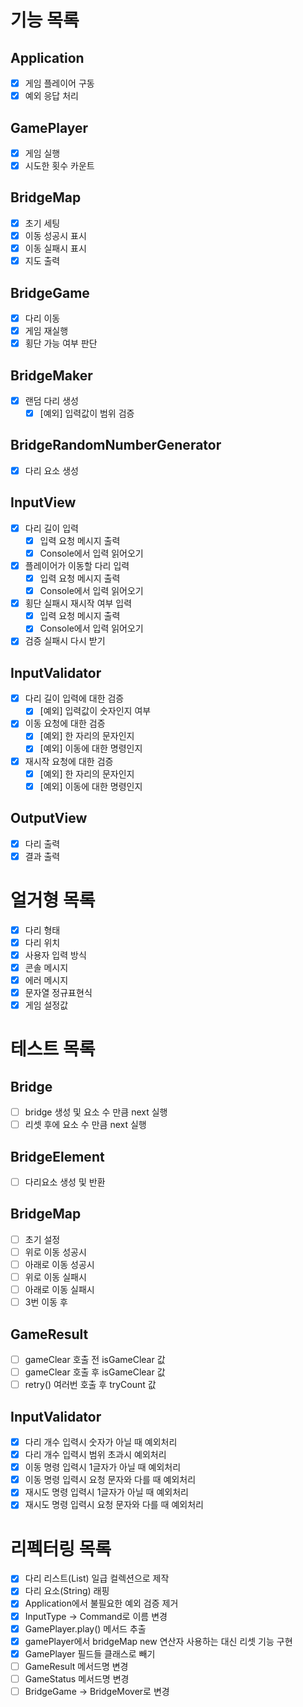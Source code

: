 # 기능 목록

## Application
- [X] 게임 플레이어 구동
- [X] 예외 응답 처리
## GamePlayer 
- [X] 게임 실행
- [X] 시도한 횟수 카운트
## BridgeMap
- [X] 초기 세팅
- [X] 이동 성공시 표시
- [X] 이동 실패시 표시
- [X] 지도 출력
## BridgeGame
- [X] 다리 이동
- [X] 게임 재실행
- [X] 횡단 가능 여부 판단
## BridgeMaker
- [X] 랜덤 다리 생성
  - [X] [예외] 입력값이 범위 검증
## BridgeRandomNumberGenerator
- [X] 다리 요소 생성
## InputView
- [X] 다리 길이 입력
  - [X] 입력 요청 메시지 출력
  - [X] Console에서 입력 읽어오기
- [X] 플레이어가 이동할 다리 입력
  - [X] 입력 요청 메시지 출력
  - [X] Console에서 입력 읽어오기
- [X] 횡단 실패시 재시작 여부 입력
  - [X] 입력 요청 메시지 출력
  - [X] Console에서 입력 읽어오기
- [X] 검증 실패시 다시 받기 
## InputValidator
- [X] 다리 길이 입력에 대한 검증
  - [X] [예외] 입력값이 숫자인지 여부
- [X] 이동 요청에 대한 검증
  - [X] [예외] 한 자리의 문자인지
  - [x] [예외] 이동에 대한 명령인지
- [X] 재시작 요청에 대한 검증
  - [X] [예외] 한 자리의 문자인지
  - [X] [예외] 이동에 대한 명령인지
## OutputView
- [X] 다리 출력
- [X] 결과 출력

# 얼거형 목록
- [X] 다리 형태
- [X] 다리 위치
- [X] 사용자 입력 방식
- [X] 콘솔 메시지
- [X] 에러 메시지
- [X] 문자열 정규표현식
- [X] 게임 설정값

# 테스트 목록

## Bridge
- [ ] bridge 생성 및 요소 수 만큼 next 실행
- [ ] 리셋 후에 요소 수 만큼 next 실행

## BridgeElement
- [ ] 다리요소 생성 및 반환

## BridgeMap
- [ ] 초기 설정
- [ ] 위로 이동 성공시
- [ ] 아래로 이동 성공시
- [ ] 위로 이동 실패시
- [ ] 아래로 이동 실패시
- [ ] 3번 이동 후

## GameResult
- [ ] gameClear 호출 전 isGameClear 값
- [ ] gameClear 호출 후 isGameClear 값
- [ ] retry() 여러번 호출 후 tryCount 값

## InputValidator
- [X] 다리 개수 입력시 숫자가 아닐 때 예외처리
- [X] 다리 개수 입력시 범위 초과시 예외처리
- [X] 이동 명령 입력시 1글자가 아닐 때 예외처리
- [X] 이동 명령 입력시 요청 문자와 다를 때 예외처리
- [X] 재시도 명령 입력시 1글자가 아닐 때 예외처리
- [X] 재시도 명령 입력시 요청 문자와 다를 때 예외처리

# 리펙터링 목록
 
- [X] 다리 리스트(List<String>) 일급 컬렉션으로 제작
- [X] 다리 요소(String) 래핑
- [X] Application에서 불필요한 예외 검증 제거
- [X] InputType -> Command로 이름 변경
- [X] GamePlayer.play() 메서드 추출
- [X] gamePlayer에서 bridgeMap new 연산자 사용하는 대신 리셋 기능 구현
- [X] GamePlayer 필드들 클래스로 빼기
- [ ] GameResult 메서드명 변경
- [ ] GameStatus 메서드명 변경
- [ ] BridgeGame -> BridgeMover로 변경